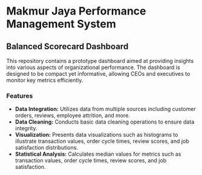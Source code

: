 # Makmur Jaya Performance Management System

## Balanced Scorecard Dashboard
This repository contains a prototype dashboard aimed at providing insights into various aspects of organizational performance. The dashboard is designed to be compact yet informative, allowing CEOs and executives to monitor key metrics efficiently.

### Features

- **Data Integration:** Utilizes data from multiple sources including customer orders, reviews, employee attrition, and more.
- **Data Cleaning:** Conducts basic data cleaning operations to ensure data integrity.
- **Visualization:** Presents data visualizations such as histograms to illustrate transaction values, order cycle times, review scores, and job satisfaction distributions.
- **Statistical Analysis:** Calculates median values for metrics such as transaction values, order cycle times, review scores, and job satisfaction.
